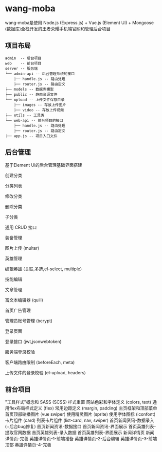 # wang-moba

wang-moba是使用 Node.js (Express.js) + Vue.js (Element UI) + Mongoose (数据库)全栈开发的王者荣耀手机端官网和管理后台项目

## 项目布局

```
admin  -- 后台项目
web    -- 前台项目
server -- 服务端
└── admin-api -- 后台管理系统的接口
    ├── handle.js -- 路由处理
    ├── router.js -- 路由定义
├── models -- 数据库模型
├── public -- 静态资源文件
└── upload -- 上传文件保存目录
    ├── images -- 存放上传图片
    ├── video -- 存放上传视频
├── utils -- 工具类
└── web-api -- 前台项目的接口
    ├── handle.js -- 路由处理
    ├── router.js -- 路由定义
├── app.js -- 项目入口文件
```

## 后台管理

基于Element UI的后台管理基础界面搭建

创建分类

分类列表

修改分类

删除分类

子分类

通用 CRUD 接口

装备管理

图片上传 (multer)

英雄管理

编辑英雄 (关联,多选,el-select, multiple)

技能编辑

文章管理

富文本编辑器 (quill)

首页广告管理

管理员账号管理 (bcrypt)

登录页面

登录接口 (jwt,jsonwebtoken)

服务端登录校验

客户端路由限制 (beforeEach, meta)

上传文件的登录校验 (el-upload, headers)

## 前台项目

"工具样式"概念和 SASS (SCSS)
样式重置
网站色彩和字体定义 (colors, text)
通用flex布局样式定义 (flex)
常用边距定义 (margin, padding)
主页框架和顶部菜单
首页顶部轮播图片 (vue swiper)
使用精灵图片 (sprite)
使用字体图标 (iconfont)
卡片组件 (card)
列表卡片组件 (list-card, nav, swiper)
首页新闻资讯-数据录入(+后台bug修复)
首页新闻资讯-数据接口
首页新闻资讯-界面展示
首页英雄列表-提取官网数据
首页英雄列表-录入数据
首页英雄列表-界面展示
新闻详情页
新闻详情页-完善
英雄详情页-1-前端准备
英雄详情页-2-后台编辑
英雄详情页-3-前端顶部
英雄详情页-4-完善

